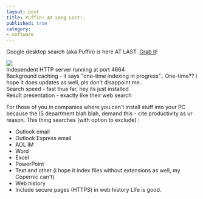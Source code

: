 ```yaml
---
layout: post
title: Puffin! At Long Last!.
published: true
category:
- software
---
```

Google desktop search (aka Puffin) is here AT LAST. [Grab it](http://desktop.google.com/)!   
  
[![](http://www.yanime.org/images/puffin_s.JPG)](http://www.yanime.org/images/puffin.png)  
 Independent HTTP server running at port 4664  
Background caching - it says "one-time indexing in progress".. One-time?? I hope it does updates as well, pls don't disappoint me..  
Search speed - fast thus far, hey its just installed  
Result presentation - exactly like their web search  
  
For those of you in companies where you can't install stuff into your PC because the IS department blah blah, demand this - cite productivity as ur reason. This thing searches (with option to exclude) :

- Outlook email
- Outlook Express email
- AOL IM   
- Word
- Excel
- PowerPoint
- Text and other (i hope it index files without extensions as well, my Copernic can't)  
- Web history
- Include secure pages (HTTPS) in web history
Life is good.  
